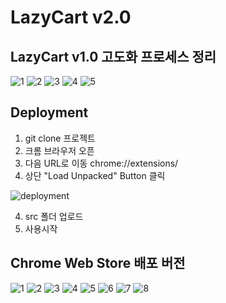 # LazyCart v2.0

## LazyCart v1.0 고도화 프로세스 정리

![1](./docs/1.png)
![2](./docs/2.png)
![3](./docs/3.png)
![4](./docs/4.png)
![5](./docs/5.png)


## Deployment

1. git clone 프로젝트
2. 크롬 브라우저 오픈
2. 다음 URL로 이동 chrome://extensions/
3. 상단 "Load Unpacked" Button 클릭

![deployment](./docs/deployment.png)

4. src 폴더 업로드
5. 사용시작

## Chrome Web Store 배포 버전

![1](./docs/1.png)
![2](./docs/2.png)
![3](./docs/3.png)
![4](./docs/4.png)
![5](./docs/5.png)
![6](./docs/6.png)
![7](./docs/7.png)
![8](./docs/8.png)
